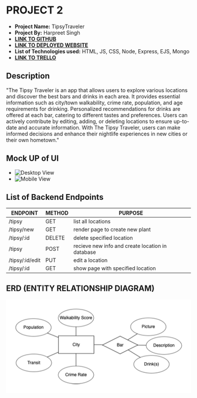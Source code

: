 # PROJECT 2

- **Project Name:** TipsyTraveler
- **Project By:** Harpreet Singh
- [**LINK TO GITHUB**](https://github.com/Harp27/TipsyTraveler.git)
- [**LINK TO DEPLOYED WEBSITE**](https://tipsytraveler.onrender.com/)
- **List of Technologies used:** HTML, JS, CSS, Node, Express, EJS, Mongo
- [**LINK TO TRELLO**](https://trello.com/b/dV1f3Px3/tipsytraveler)

## Description

"The Tipsy Traveler is an app that allows users to explore various locations and discover the best bars and drinks in each area. It provides essential information such as city/town walkability, crime rate, population, and age requirements for drinking. Personalized recommendations for drinks are offered at each bar, catering to different tastes and preferences. Users can actively contribute by editing, adding, or deleting locations to ensure up-to-date and accurate information. With The Tipsy Traveler, users can make informed decisions and enhance their nightlife experiences in new cities or their own hometown."

## Mock UP of UI

- ![Desktop View](http://imgur.com)
- ![Mobile View](http://imgur.com)

## List of Backend Endpoints

| ENDPOINT | METHOD | PURPOSE |
|----------|--------|---------|
| /tipsy | GET | list all locations |
| /tipsy/new | GET | render page to create new plant |
| /tipsy/:id | DELETE | delete specified location |
| /tipsy | POST | recieve new info and create location in database |
| /tipsy/:id/edit | PUT | edit a location |
| /tipsy/:id | GET | show page with specified location |

## ERD (ENTITY RELATIONSHIP DIAGRAM)

![PICTURE OF ERD](./ERD.png)

